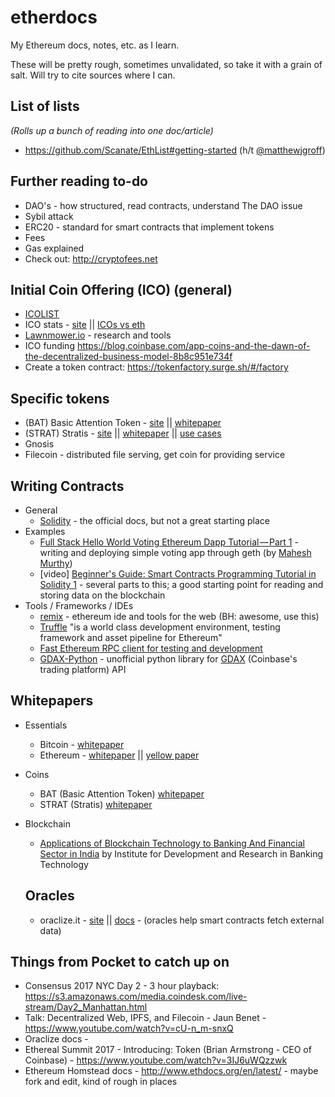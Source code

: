 # etherdocs
My Ethereum docs, notes, etc. as I learn.

These will be pretty rough, sometimes unvalidated, so take it with a grain of salt. Will try to cite sources where I can.

## List of lists
_(Rolls up a bunch of reading into one doc/article)_
* https://github.com/Scanate/EthList#getting-started (h/t [@matthewjgroff](https://twitter.com/matthewjgroff))

## Further reading to-do
* DAO's - how structured, read contracts, understand The DAO issue
* Sybil attack
* ERC20 - standard for smart contracts that implement tokens
* Fees
* Gas explained
* Check out: http://cryptofees.net

## Initial Coin Offering (ICO) (general)
* [ICOLIST](http://icolist.com/)
* ICO stats - [site](https://icostats.com/) || [ICOs vs eth](https://icostats.com/vs-eth)
* [Lawnmower.io](https://lawnmower.io/) - research and tools
* ICO funding https://blog.coinbase.com/app-coins-and-the-dawn-of-the-decentralized-business-model-8b8c951e734f
* Create a token contract: https://tokenfactory.surge.sh/#/factory

## Specific tokens
* (BAT) Basic Attention Token - [site](https://basicattentiontoken.org/token/) || [whitepaper](https://basicattentiontoken.org/wp-content/uploads/2017/05/BasicAttentionTokenWhitePaper-4.pdf)
* (STRAT) Stratis - [site](http://stratisplatform.com) ||  [whitepaper](https://stratisplatform.com/files/Stratis_Whitepaper.pdf) || [use cases](https://stratisplatform.com/use-cases/)
* Gnosis
* Filecoin - distributed file serving, get coin for providing service

## Writing Contracts
* General
  * [Solidity](https://solidity.readthedocs.io/en/develop/) - the official docs, but not a great starting place
* Examples
  * [Full Stack Hello World Voting Ethereum Dapp Tutorial — Part 1](https://medium.com/@mvmurthy/full-stack-hello-world-voting-ethereum-dapp-tutorial-part-1-40d2d0d807c2) - writing and deploying simple voting app through geth (by [Mahesh Murthy](https://medium.com/@mvmurthy))
  * [video] [Beginner's Guide: Smart Contracts Programming Tutorial in Solidity 1](https://www.youtube.com/watch?v=R_CiemcFKis) - several parts to this; a good starting point for reading and storing data on the blockchain
* Tools / Frameworks / IDEs
  * [remix](http://ethereum.github.io/remix/) - ethereum ide and tools for the web (BH: awesome, use this)
  * [Truffle](http://truffleframework.com/docs/) "is a world class development environment, testing framework and asset pipeline for Ethereum"
  * [Fast Ethereum RPC client for testing and development](https://github.com/ethereumjs/testrpc)
  * [GDAX-Python](https://github.com/danpaquin/GDAX-Python) - unofficial python library for [GDAX](http://gdax.com) (Coinbase's trading platform) API

## Whitepapers
* Essentials
  * Bitcoin - [whitepaper](https://bitcoin.org/bitcoin.pdf)
  * Ethereum - [whitepaper](https://github.com/ethereum/wiki/wiki/White-Paper) || [yellow paper](http://paper.gavwood.com/)
* Coins
  * BAT (Basic Attention Token)  [whitepaper](https://basicattentiontoken.org/wp-content/uploads/2017/05/BasicAttentionTokenWhitePaper-4.pdf)
  * STRAT (Stratis) [whitepaper](https://stratisplatform.com/files/Stratis_Whitepaper.pdf)
* Blockchain
  * [Applications of Blockchain Technology to Banking And Financial Sector in India](http://idrbt.ac.in/assets/publications/Best%20Practices/BCT.pdf) by Institute for Development and Research in Banking Technology


  ## Oracles
  * oraclize.it - [site](http://www.oraclize.it/) || [docs](http://docs.oraclize.it/) - (oracles help smart contracts fetch external data)

## Things from Pocket to catch up on
* Consensus 2017 NYC Day 2 - 3 hour playback: https://s3.amazonaws.com/media.coindesk.com/live-stream/Day2_Manhattan.html
* Talk: Decentralized Web, IPFS, and Filecoin - Jaun Benet - https://www.youtube.com/watch?v=cU-n_m-snxQ
* Oraclize docs -
* Ethereal Summit 2017 - Introducing: Token (Brian Armstrong - CEO of Coinbase) - https://www.youtube.com/watch?v=3IJ6uWQzzwk
* Ethereum Homstead docs - http://www.ethdocs.org/en/latest/ - maybe fork and edit, kind of rough in places
